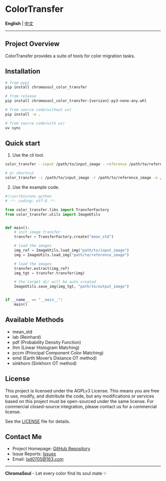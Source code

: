 # ColorTransfer

**English** | [中文](README_zh.md)

---

## Project Overview

ColorTransfer provides a suite of tools for color migration tasks.

## Installation

```bash
# from pypi
pip install chromasoul_color_transfer

# from release
pip install chromasoul_color_transfer-{version}-py3-none-any.whl

# from source code(without uv)
pip install -e .

# from source code(with uv)
uv sync
```

## Quick start

1. Use the cli tool.

```bash
color_transfer --input /path/to/input_image --reference /path/to/reference_image --output /path/to/output_image

# or shortcut
color_transfer -i /path/to/input_image -r /path/to/reference_image -o /path/to/output_image
```

2. Use the example code.

```python
#!/usr/bin/env python
# -*- coding: utf-8 -*-

from color_transfer.libs import TransferFactory
from color_transfer.utils import ImageUtils


def main():
    # init image transfer
    transfer = TransferFactory.create("mean_std")

    # load the images
    img_ref = ImageUtils.load_img("path/to/input_image")
    img = ImageUtils.load_img("path/to/reference_image")

    # load the images
    transfer.extract(img_ref)
    img_tgt = transfer.transfer(img)

    # the target dir will be auto created
    ImageUtils.save_img(img_tgt, "path/to/output_image")


if __name__ == "__main__":
    main()

```

## Available Methods

- mean_std
- lab (Reinhard)
- pdf (Probability Density Function)
- lhm (Linear Histogram Matching)
- pccm (Principal Component Color Matching)
- emd (Earth Mover’s Distance OT method)
- sinkhorn (Sinkhorn OT method)

## License

This project is licensed under the AGPLv3 License. This means you are free to use, modify, and distribute the code, but any modifications or services based on this project must be open-sourced under the same license. For commercial closed-source integration, please contact us for a commercial license.

See the [LICENSE](LICENSE) file for details.

## Contact Me

- Project Homepage: [GitHub Repository](https://github.com/XIAODUOLU/ChromaSoul)
- Issue Reports: [Issues](https://github.com/XIAODUOLU/ChromaSoul/issues)
- Email: lxd0705@163.com

---

**ChromaSoul** - Let every color find its soul mate ✨
